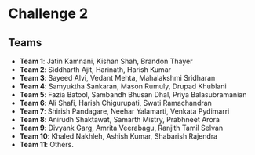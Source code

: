 # Challenge 2

## Teams

* __Team 1__: Jatin Kamnani, Kishan Shah, Brandon Thayer
* __Team 2__: Siddharth Ajit, Harinath, Harish Kumar
* __Team 3__: Sayeed Alvi, Vedant Mehta, Mahalakshmi Sridharan
* __Team 4__: Samyuktha Sankaran, Mason Rumuly, Drupad Khublani
* __Team 5__: Fazia Batool, Sambandh Bhusan Dhal, Priya Balasubramanian
* __Team 6__: Ali Shafi, Harish Chigurupati, Swati Ramachandran
* __Team 7__: Shirish Pandagare, Neehar Yalamarti, Venkata Pydimarri
* __Team 8__: Anirudh Shaktawat, Samarth Mistry, Prabhneet Arora
* __Team 9__: Divyank Garg, Amrita Veerabagu, Ranjith Tamil Selvan
* __Team 10__: Khaled Nakhleh, Ashish Kumar, Shabarish Rajendra
* __Team 11__: Others.
